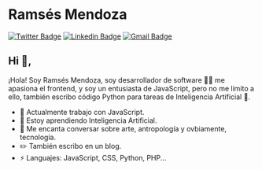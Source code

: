 # Ramsés Mendoza  
[![Twitter Badge](https://img.shields.io/badge/-@mgRamses-1ca0f1?style=flat-square&labelColor=1ca0f1&logo=twitter&logoColor=white&link=https://twitter.com/mgramses)](https://twitter.com/mgramses) [![Linkedin Badge](https://img.shields.io/badge/-mgramses-blue?style=flat-square&logo=Linkedin&logoColor=white&link=https://www.linkedin.com/in/mgramses/)](https://www.linkedin.com/in/mgramses/) [![Gmail Badge](https://img.shields.io/badge/-mg.ramses@gmail.com-c14438?style=flat-square&logo=Gmail&logoColor=white&link=mailto:mg.gramses@gmail.com)](mailto:mg.ramses@gmail.com)

## Hi 👋, 
¡Hola! Soy Ramsés Mendoza, soy desarrollador de software 👨‍💻 me apasiona el frontend, y soy un entusiasta de JavaScript, pero no me limito a ello, también escribo código Python para tareas de Inteligencia Artificial 🤖. 

- 🔭 Actualmente trabajo con JavaScript.
- 🌱 Estoy aprendiendo Inteligencia Artificial.
- 💬 Me encanta conversar sobre arte, antropología y ovbiamente, tecnología.
- ✏️ También escribo en un blog.
- ⚡ Languajes: JavaScript, CSS, Python, PHP...
